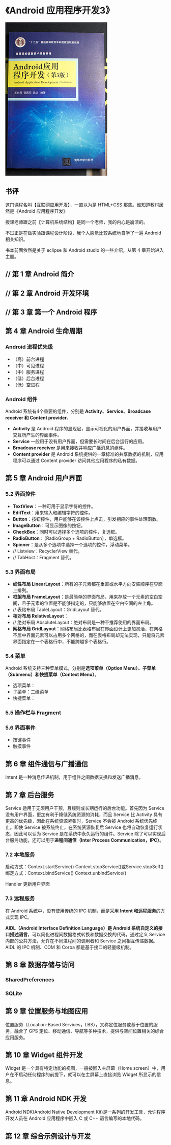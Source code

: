 # 《Android 应用程序开发3》

<img src='./IMG_6254.jpg'/>

## 书评

这门课程名叫【互联网应用开发】，一直以为是 HTML+CSS 那些。谁知道教材居然是《Android 应用程序开发》

授课老师跟之前【计算机系统结构】是同一个老师，我的内心是崩溃的。

不过正是在做实验跟课程设计阶段，我个人感觉比较系统地自学了一遍 Android 相关知识。

书本前面依然是关于 eclipse 和 Android studio 的一些介绍，从第 4 章开始进入主题。

## // 第 1 章 Android 简介

## // 第 2 章 Android 开发环境

## // 第 3 章 第一个 Android 程序

## 第 4 章 Android 生命周期

### Android 进程优先级

- （高）前台进程
- （中）可见进程
- （中）服务进程
- （低）后台进程
- （低）空进程

### Android 组件

Android 系统有4个重要的组件，分别是 **Activity、Service、Broadcase receiver 和 Content provider**。

- **Activity** 是 Android 程序的显现层，显示可视化的用户界面，并接收与用户交互所产生的界面事件。
- **Service** 一般用于没有用户界面，但需要长时间在后台运行的应用。
- **Broadcase receiver** 是用来接收并响应广播消息的组件。
- **Content provider** 是 Android 系统提供的一章标准的共享数据的机制，应用程序可以通过 Content provider 访问其他应用程序的私有数据。


## 第 5 章 Android 用户界面

### 5.2 界面控件
- **TextView**：一种可用于显示字符的控件。
- **EditText**：用来输入和编辑字符的控件。
- **Button**：按钮控件，用户能够在该控件上点击，引发相应的事件处理函数。
- **ImageButton**：可显示图像的按钮。
- **CheckBox**：同时可以选择多个选项的控件，复选框。
- **RadioButton**：（RadioGroup + RadioButton），单选框。
- **Spinner**：是从多个选项中选择一个选项的控件，浮动菜单。
- // Listview：RecyclerView 替代。
- // TabHost：Fragment 替代。

### 5.3 界面布局

- **线性布局 LinearLayout**：所有的子元素都在垂直或水平方向安装顺序在界面上排列。
- **框架布局 FrameLayout**：是最简单的界面布局，用来存放一个元素的空白空间，且子元素的位置是不能够指定的，只能够放置在空白空间的左上角。
- // 表格布局 TableLayout：GridLayout 替代。
- **相对布局 RelativeLayout**：
- // 绝对布局 AbsoluteLayout：绝对布局是一种不推荐使用的界面布局。
- **网格布局 GridLayout**：网格布局比表格布局在界面设计上更加灵活，在网格不居中界面元素可以占用多个网格的，而在表格布局却无法实现，只能将元素界面指定在一个表格行中，不能跨越多个表格行。

### 5.4 菜单

Android 系统支持三种菜单模式，分别是**选项菜单（Option Menu）、子菜单（Submenu）和快捷菜单（Context Menu）**。

- 选项菜单：
- 子菜单：二级菜单
- 快捷菜单：

### 5.5 操作栏与 Fragment

### 5.6 界面事件

- 按键事件
- 触摸事件

## 第 6 章 组件通信与广播通信

Intent 是一种消息传递机制，用于组件之间数据交换和发送广播消息。

## 第 7 章 后台服务

Service 适用于无须用户干预，且规则或长期运行的后台功能。首先因为 Service 没有用户界面，更加有利于降低系统资源的消耗，而且 Service 比 Activity 具有更高的优先级，因此在系统资源紧张时，Service 不会被 Android 系统优先终止。即使 Service 被系统终止，在系统资源恢复后 Service 也将自动恢复运行状态，因此可以认为 Service 是在系统中永久运行的组件。Service 除了可以实现后台服务功能，还可以用于**进程间通信（Inter Process Communication，IPC）**。

### 7.2 本地服务
启动方式：Context.startService() Context.stopService()或Service.stopSelf()
绑定方式：Context.bindService() Context.unbindService()

Handler 更新用户界面

### 7.3 远程服务
在 Android 系统中，没有使用传统的 IPC 机制，而是采用 **Intent 和远程服务**的方式实现 IPC。

**AIDL（Android Interface Definition Language）是 Android 系统自定义的接口描述语言**，可以简化进程间数据格式转换和数据交换的代码，通过定义 Service 内部的公共方法，允许在不同进程间的调用者和 Service 之间相互传递数据。AIDL 的 IPC 机制、COM 和 Corba 都是基于接口的轻量级机制。


## 第 8 章 数据存储与访问

### SharedPreferences

### SQLite

## 第 9 章 位置服务与地图应用

位置服务（Location-Based Services，LBS），又称定位服务或基于位置的服务，融合了 GPS 定位、移动通信、导航等多种技术，提供与空间位置相关的综合应用服务。

## 第 10 章 Widget 组件开发

Widget 是一个具有特定功能的视图，一般被嵌入主屏幕（Home screen）中，用户在不启动任何程序的前提下，就可以在主屏幕上直接浏览 Widget 所显示的信息。

## 第 11 章 Android NDK 开发

Android NDK(Android Native Development Kit)是一系列的开发工具，允许程序开发人员在 Android 应用程序中嵌入 C 或 C++ 语言编写的本地代码。

## 第 12 章 综合示例设计与开发
